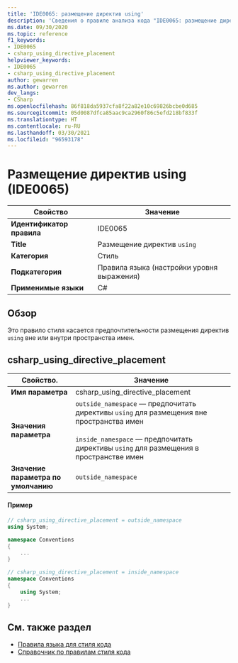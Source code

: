 ```yaml
---
title: 'IDE0065: размещение директив using'
description: 'Сведения о правиле анализа кода "IDE0065: размещение директив using"'
ms.date: 09/30/2020
ms.topic: reference
f1_keywords:
- IDE0065
- csharp_using_directive_placement
helpviewer_keywords:
- IDE0065
- csharp_using_directive_placement
author: gewarren
ms.author: gewarren
dev_langs:
- CSharp
ms.openlocfilehash: 86f818da5937cfa8f22a82e10c69826bcbe0d685
ms.sourcegitcommit: 05d0087dfca85aac9ca2960f86c5efd218bf833f
ms.translationtype: HT
ms.contentlocale: ru-RU
ms.lasthandoff: 03/30/2021
ms.locfileid: "96593178"
---
```

# <a name="using-directive-placement-ide0065"></a>Размещение директив using (IDE0065)

|Свойство|Значение|
|-|-|
| **Идентификатор правила** | IDE0065 |
| **Title** | Размещение директив `using` |
| **Категория** | Стиль |
| **Подкатегория** | Правила языка (настройки уровня выражения) |
| **Применимые языки** | C# |

## <a name="overview"></a>Обзор

Это правило стиля касается предпочтительности размещения директив `using` вне или внутри пространства имен.

## <a name="csharp_using_directive_placement"></a>csharp_using_directive_placement

|Свойство.|Значение|
|-|-|
| **Имя параметра** | csharp_using_directive_placement
| **Значения параметра** | `outside_namespace` — предпочитать директивы `using` для размещения вне пространства имен<br /><br />`inside_namespace` — предпочитать директивы `using` для размещения в пространстве имен |
| **Значение параметра по умолчанию** | `outside_namespace` |

#### <a name="example"></a>Пример

```csharp
// csharp_using_directive_placement = outside_namespace
using System;

namespace Conventions
{
    ...
}

// csharp_using_directive_placement = inside_namespace
namespace Conventions
{
    using System;
    ...
}
```

## <a name="see-also"></a>См. также раздел

- [Правила языка для стиля кода](language-rules.md)
- [Справочник по правилам стиля кода](index.md)
